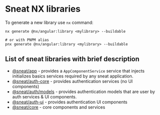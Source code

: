 # Sneat NX libraries

To generate a new library use `nx` command:

```shell
nx generate @nx/angular:library <mylibrary> --buildable

# or with PNPM alias
pnx generate @nx/angular:library <mylibrary> --buildable
```

## List of sneat libraries with brief description

- [@sneat/app](app) - provides a `AppComponentService` service that injects initializes basics services required by any
  sneat application.
- [@sneat/auth-core](auth/core) - provides authentication services (no UI components)
- [@sneat/auth/models](auth/models) - provides authentication models that are user by auth services & UI components.
- [@sneat/auth-ui](auth/ui) - provides authentication UI components
- [@sneat/core](core) - core components and services
